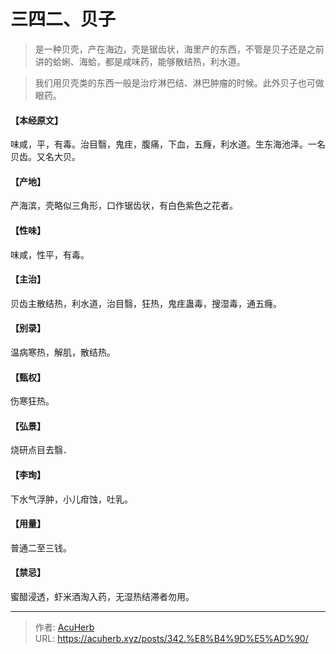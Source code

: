 # 三四二、贝子


> 是一种贝壳，产在海边，壳是锯齿状，海里产的东西，不管是贝子还是之前讲的蛤蜊、海蛤，都是咸味药，能够散结热，利水道。

> 我们用贝壳类的东西一般是治疗淋巴结、淋巴肿瘤的时候。此外贝子也可做眼药。

#### 【本经原文】
味咸，平，有毒。治目翳，鬼疰，腹痛，下血，五癃，利水道。生东海池泽。一名贝齿。又名大贝。
#### 【产地】
产海滨，壳略似三角形，口作锯齿状，有白色紫色之花者。
#### 【性味】
味咸，性平，有毒。
#### 【主治】
贝齿主散结热，利水道，治目翳，狂热，鬼疰蛊毒，搜湿毒，通五癃。
#### 【别录】
温病寒热，解肌，散结热。
#### 【甄权】
伤寒狂热。
#### 【弘景】
烧研点目去翳．
#### 【李珣】
下水气浮肿，小儿疳蚀，吐乳。
#### 【用量】
普通二至三钱。
#### 【禁忌】
蜜醋浸透，虾米酒淘入药，无湿热结滞者勿用。

---

> 作者: [AcuHerb](https://acuherb.xyz)  
> URL: https://acuherb.xyz/posts/342.%E8%B4%9D%E5%AD%90/  


